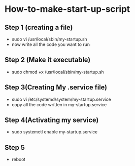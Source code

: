 # How-to-make-start-up-script
## Step 1 (creating a file)
- sudo vi /usr/local/sbin/my-startup.sh
- now write all the code you want to run 
## Step 2 (Make it executable)
- sudo chmod +x /usr/local/sbin/my-startup.sh
## Step 3(Creating My .service file)
- sudo vi /etc/systemd/system/my-startup.service
- copy all the code written in my-startup.service
## Step 4(Activating my service)
- sudo systemctl enable my-startup.service
## Step 5
- reboot 
